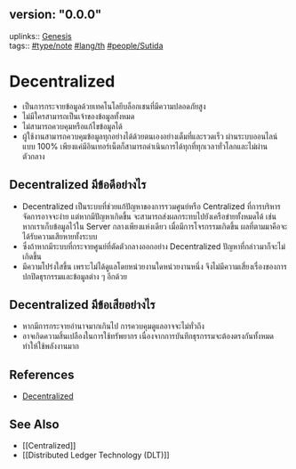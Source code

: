## version: "0.0.0"
uplinks:: [Genesis](app://obsidian.md/Genesis)  
tags:: [](app://obsidian.md/index.html#type/note)[#type/note](app://obsidian.md/index.html#type/note) [](app://obsidian.md/index.html#lang/th)[#lang/th](app://obsidian.md/index.html#lang/th) [](app://obsidian.md/index.html#people/Sutida)[#people/Sutida](app://obsidian.md/index.html#people/Sutida)

# Decentralized
- เป็นการกระจายข้อมูลด้วยเทคโนโลยีบล็อกเชนที่มีความปลอดภัยสูง 
- ไม่มีใครสามารถเป็นเจ้าของข้อมูลทั้งหมด 
- ไม่สามารถควบคุมหรือแก้ไขข้อมูลได้ 
- ผู้ใช้งานสามารถควบคุมข้อมูลทุกอย่างได้ด้วยตนเองอย่างเต็มที่และรวดเร็ว ผ่านระบบออนไลน์แบบ 100% เพียงแค่มีอินเทอร์เน็ตก็สามารถดำเนินการได้ทุกที่ทุกเวลาทั่วโลกและไม่ผ่านตัวกลาง

## Decentralized มีข้อดีอย่างไร 
- Decentralized เป็นระบบที่ช่วยแก้ปัญหาของการรวมศูนย์หรือ Centralized ที่การบริหารจัดการอาจจะง่าย แต่หากมีปัญหาเกิดขึ้น จะสามารถส่งผลกระทบไปยังเครือข่ายทั้งหมดได้ เช่น หากเราเก็บข้อมูลไว้ใน Server กลางเพียงแห่งเดียว เมื่อมีการโจรกรรมเกิดขึ้น ผลที่ตามมาคือจะได้รับความเสียหายทั้งระบบ  
- ซึ่งถ้าหากมีระบบที่กระจายศูนย์ที่ตัดตัวกลางออกอย่าง Decentralized ปัญหาที่กล่าวมาก็จะไม่เกิดขึ้น 
- มีความโปร่งใสขึ้น เพราะไม่ได้ดูแลโดยหน่วยงานใดหน่วยงานหนึ่ง จึงไม่มีความเสี่ยงเรื่องของการปกปิดธุรกรรมและข้อมูลต่าง ๆ อีกด้วย 


## Decentralized มีข้อเสียอย่างไร 
- หากมีการกระจายอำนาจมากเกินไป การควบคุมดูแลอาจจะไม่ทั่วถึง 
- อาจเกิดความสิ้นเปลืองในการใช้ทรัพยากร เนื่องจากการบันทึกธุรกรรมจะต้องตรงกันทั้งหมด ทำให้ใช้พลังงานมาก

## References
- [Decentralized](https://zipmex.com/th/glossary/decentralized/)

## See Also
- [[Centralized]]
- [[Distributed Ledger Technology (DLT)]]
